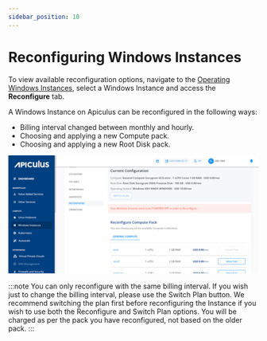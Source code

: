 ```yaml
---
sidebar_position: 10
---
```

# Reconfiguring Windows Instances

To view available reconfiguration options, navigate to the [Operating Windows Instances](AboutWindowsInstances), select a Windows Instance and access the **Reconfigure** tab.

A Windows Instance on Apiculus can be reconfigured in the following ways:

- Billing interval changed between monthly and hourly.
- Choosing and applying a new Compute pack.
- Choosing and applying a new Root Disk pack.

![Reconfiguring Windows Instances](img/Reconfiguring.png)

:::note
You can only reconfigure with the same billing interval. If you wish just to change the billing interval, please use the Switch Plan button. We recommend switching the plan first before reconfiguring the Instance if you wish to use both the Reconfigure and Switch Plan options. You will be charged as per the pack you have reconfigured, not based on the older pack.
:::



